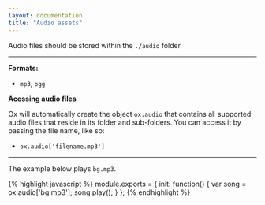 ```yaml
---
layout: documentation
title: "Audio assets"
---
```


Audio files should be stored within the `./audio` folder.


----

**Formats:**

- `mp3`, `ogg`

**Acessing audio files**

Ox will automatically create the object `ox.audio` that contains all supported audio files that reside in its folder and sub-folders. You can access it by passing the file name, like so:

- `ox.audio['filename.mp3']`

----

The example below plays `bg.mp3`.

{% highlight javascript %}
module.exports = {
    init: function() {
        var song = ox.audio['bg.mp3'];
        song.play();
    }
};
{% endhighlight %}